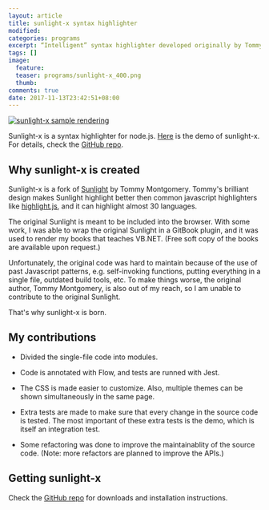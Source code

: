 ```yaml
---
layout: article
title: sunlight-x syntax highlighter
modified:
categories: programs
excerpt: “Intelligent” syntax highlighter developed originally by Tommy Montgomery. Now ported to node.js.
tags: []
image:
  feature:
  teaser: programs/sunlight-x_400.png
  thumb:
comments: true
date: 2017-11-13T23:42:51+08:00
---
```


<aside>
<a href="https://raw.githack.com/lwchkg/sunlight-x/master/test/output/integration-expected.html"><img alt="sunlight-x sample rendering" src="{% link images/programs/sunlight-x_400.png %}"></a>
</aside>

Sunlight-x is a syntax highlighter for node.js.
[Here](https://raw.githack.com/lwchkg/sunlight-x/master/test/output/integration-expected.html) is the demo of sunlight-x.
For details, check the [GitHub repo](https://github.com/lwchkg/sunlight-x).

## Why sunlight-x is created

Sunlight-x is a fork of [Sunlight](http://sunlightjs.com/) by Tommy Montgomery.
Tommy's brilliant design makes Sunlight highlight better then common javascript highlighters like [highlight.js](https://highlightjs.org/), and it can highlight almost 30 languages.

The original Sunlight is meant to be included into the browser. With some work, I was able to wrap the original Sunlight in a GitBook plugin, and it was used to render my books that teaches VB.NET.
(Free soft copy of the books are available upon request.)

Unfortunately, the original code was hard to maintain because of the use of past Javascript patterns, e.g. self-invoking functions, putting everything in a single file, outdated build tools, etc.
To make things worse, the original author, Tommy Montgomery, is also out of my reach, so I am unable to contribute to the original Sunlight.

That's why sunlight-x is born.


## My contributions

- Divided the single-file code into modules.

- Code is annotated with Flow, and tests are runned with Jest.

- The CSS is made easier to customize. Also, multiple themes can be shown simultaneously in the same page.

- Extra tests are made to make sure that every change in the source code is tested. The most important of these extra tests is the demo, which is itself an integration test.

- Some refactoring was done to improve the maintainablity of the source code. (Note: more refactors are planned to improve the APIs.)


## Getting sunlight-x

Check the [GitHub repo](https://github.com/lwchkg/sunlight-x) for downloads and installation instructions.
